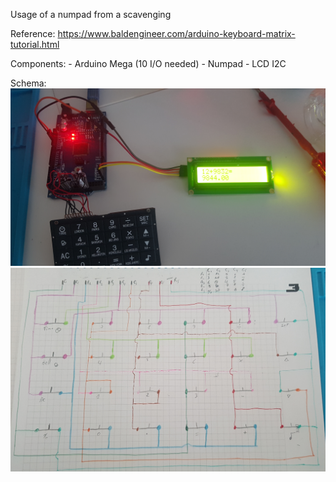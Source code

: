 Usage of a numpad from a scavenging

Reference: 
https://www.baldengineer.com/arduino-keyboard-matrix-tutorial.html


Components:
    - Arduino Mega (10 I/O needed)
	- Numpad
	- LCD I2C


Schema:
![Alt text](./schemas/Photo.jpg?raw=true "Photo")
![Alt text](./schemas/Numpad_schema.jpg?raw=true "Schema")